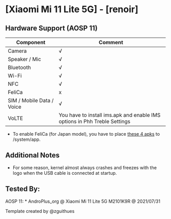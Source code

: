 # [Xiaomi Mi 11 Lite 5G] - [renoir]

## Hardware Support (AOSP 11)

| Component                 |      Comment                                              |
|---------------------------|-----------------------------------------------------------|
| Camera                    | √                                                         |
| Speaker / Mic             | √                                                         |
| Bluetooth                 | √                                                         |
| Wi-Fi                     | √                                                         |
| NFC                       | √                                                         |
| FeliCa                    | x                                                         |
| SIM / Mobile Data / Voice | √                                                         |
| VoLTE                     | You have to install ims.apk and enable IMS options in Phh Treble Settings|

* To enable FeliCa (for Japan model), you have to place [these 4 apks](https://github.com/AndroPlus-org/magisk-module-renoir-jp/tree/master/system/app) to /system/app.

## Additional Notes

* For some reason, kernel almost always crashes and freezes with the logo when the USB cable is connected at startup.

## Tested By:

AOSP 11: * AndroPlus_org @ Xiaomi Mi 11 Lite 5G M2101K9R @ 2021/07/31

Template created by @zguithues
